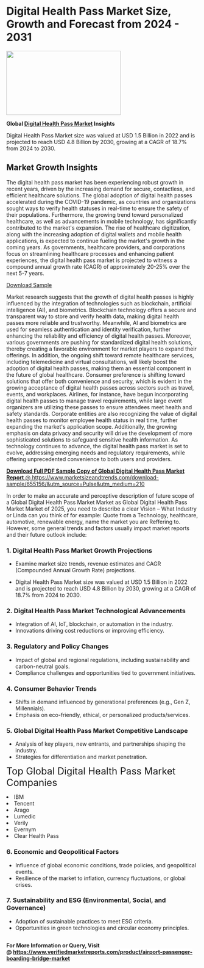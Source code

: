 <H1>Digital Health Pass Market Size, Growth and Forecast from 2024 - 2031</H1><img class="aligncenter size-medium wp-image-584254" src="https://thirdeyenews.in/wp-content/uploads/2024/09/Global-Market-Research-300x168.jpeg" alt="" width="300" height="168" /><p><strong>Global&nbsp;<a href="https://www.marketsizeandtrends.com/download-sample/655156/&amp;utm_source=Pulse&amp;utm_medium=210">Digital Health Pass Market</a> Insights</strong></p><p>Digital Health Pass Market size was valued at USD 1.5 Billion in 2022 and is projected to reach USD 4.8 Billion by 2030, growing at a CAGR of 18.7% from 2024 to 2030.</p><p><h2>Market Growth Insights</h2> <p>The digital health pass market has been experiencing robust growth in recent years, driven by the increasing demand for secure, contactless, and efficient healthcare solutions. The global adoption of digital health passes accelerated during the COVID-19 pandemic, as countries and organizations sought ways to verify health statuses in real-time to ensure the safety of their populations. Furthermore, the growing trend toward personalized healthcare, as well as advancements in mobile technology, has significantly contributed to the market's expansion. The rise of healthcare digitization, along with the increasing adoption of digital wallets and mobile health applications, is expected to continue fueling the market's growth in the coming years. As governments, healthcare providers, and corporations focus on streamlining healthcare processes and enhancing patient experiences, the digital health pass market is projected to witness a compound annual growth rate (CAGR) of approximately 20-25% over the next 5-7 years.</p> <p><a href="#">Download Sample</a></p> <p>Market research suggests that the growth of digital health passes is highly influenced by the integration of technologies such as blockchain, artificial intelligence (AI), and biometrics. Blockchain technology offers a secure and transparent way to store and verify health data, making digital health passes more reliable and trustworthy. Meanwhile, AI and biometrics are used for seamless authentication and identity verification, further enhancing the reliability and efficiency of digital health passes. Moreover, various governments are pushing for standardized digital health solutions, thereby creating a favorable environment for market players to expand their offerings. In addition, the ongoing shift toward remote healthcare services, including telemedicine and virtual consultations, will likely boost the adoption of digital health passes, making them an essential component in the future of global healthcare. Consumer preference is shifting toward solutions that offer both convenience and security, which is evident in the growing acceptance of digital health passes across sectors such as travel, events, and workplaces. Airlines, for instance, have begun incorporating digital health passes to manage travel requirements, while large event organizers are utilizing these passes to ensure attendees meet health and safety standards. Corporate entities are also recognizing the value of digital health passes to monitor employee health status in real time, further expanding the market's application scope. Additionally, the growing emphasis on data privacy and security will drive the development of more sophisticated solutions to safeguard sensitive health information. As technology continues to advance, the digital health pass market is set to evolve, addressing emerging needs and regulatory requirements, while offering unprecedented convenience to both users and providers. <p><a href="#"></p><p><span class=""><strong>Download Full PDF Sample Copy of Global Digital Health Pass Market Report</strong> @ <a href="https://www.marketsizeandtrends.com/download-sample/655156/&amp;utm_source=Pulse&amp;utm_medium=210" target="_blank">https://www.marketsizeandtrends.com/download-sample/655156/&amp;utm_source=Pulse&amp;utm_medium=210</a></span></p><p>In order to make an accurate and perceptive description of future scope of a Global&nbsp;Digital Health Pass Market Market as Global&nbsp;Digital Health Pass Market Market of 2025, you need to describe a clear Vision &ndash; What Industry or Linda can you think of for example: Quote from a Technology, healthcare, automotive, renewable energy, name the market you are Reffering to. However, some general trends and factors usually impact market reports and their future outlook include:</p><h3>1.&nbsp;<strong>Digital Health Pass Market Growth Projections</strong></h3><ul><li>Examine market size trends, revenue estimates and CAGR (Compounded Annual Growth Rate) projections.</li><li><p>Digital Health Pass Market size was valued at USD 1.5 Billion in 2022 and is projected to reach USD 4.8 Billion by 2030, growing at a CAGR of 18.7% from 2024 to 2030.</p></li></ul><h3>2.&nbsp;<strong>Digital Health Pass Market Technological Advancements</strong></h3><ul><li>Integration of AI, IoT, blockchain, or automation in the industry.</li><li>Innovations driving cost reductions or improving efficiency.</li></ul><h3>3.&nbsp;<strong>Regulatory and Policy Changes</strong></h3><ul><li>Impact of global and regional regulations, including sustainability and carbon-neutral goals.</li><li>Compliance challenges and opportunities tied to government initiatives.</li></ul><h3>4.&nbsp;<strong>Consumer Behavior Trends</strong></h3><ul><li>Shifts in demand influenced by generational preferences (e.g., Gen Z, Millennials).</li><li>Emphasis on eco-friendly, ethical, or personalized products/services.</li></ul><h3>5.&nbsp;<strong>Global Digital Health Pass Market Competitive Landscape</strong></h3><ul><li>Analysis of key players, new entrants, and partnerships shaping the industry.</li><li>Strategies for differentiation and market penetration.</li></ul><p data-pm-slice="1 1 []"><span style="color: inherit; font-family: inherit; font-size: 25px;">Top Global Digital Health Pass Market Companies</span></p><div class="" data-test-id=""><p><li>IBM</li><li> Tencent</li><li> Arago</li><li> Lumedic</li><li> Verily</li><li> Evernym</li><li> Clear Health Pass</li></p></div><h3>6.&nbsp;<strong>Economic and Geopolitical Factors</strong></h3><ul><li>Influence of global economic conditions, trade policies, and geopolitical events.</li><li>Resilience of the market to inflation, currency fluctuations, or global crises.</li></ul><h3>7.&nbsp;<strong>Sustainability and ESG (Environmental, Social, and Governance)</strong></h3><ul><li>Adoption of sustainable practices to meet ESG criteria.</li><li>Opportunities in green technologies and circular economy principles.</li></ul><h2><strong style="font-size: 14px;">For More Information or Query, Visit @&nbsp;</strong><a style="background-color: #ffffff; font-size: 14px;" href="https://www.marketsizeandtrends.com/report/digital-health-pass-market/" target="_blank">https://www.verifiedmarketreports.com/product/airport-passenger-boarding-bridge-market</a></h2>
